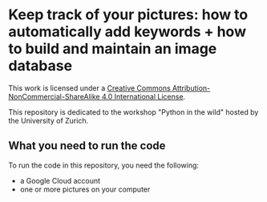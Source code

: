 # Keep track of your pictures: how to automatically add keywords + how to build and maintain an image database

This work is licensed under a <a rel="license" href="https://creativecommons.org/licenses/by-nc-sa/4.0/">Creative Commons Attribution-NonCommercial-ShareAlike 4.0 International License</a>.

This repository is dedicated to the workshop "Python in the wild" hosted by the University of Zurich.

## What you need to run the code

To run the code in this repository, you need the following:
- a Google Cloud account
- one or more pictures on your computer
